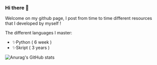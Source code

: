 ### Hi there 👋

Welcome on my github page, I post from time to time different resources that I developed by myself !

The different languages I master:
- ✨Python ( 6 week )
- ✨Skript ( 3 years )

![Anurag's GitHub stats](https://github-readme-stats.vercel.app/api?username=gonpvp&show_icons=true)


